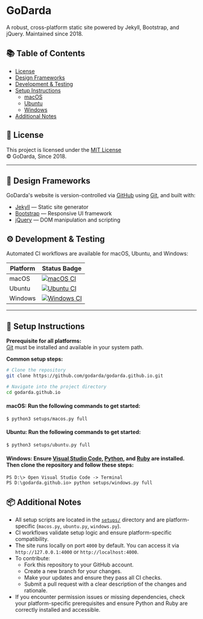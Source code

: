 # GoDarda

A robust, cross-platform static site powered by Jekyll, Bootstrap, and jQuery. Maintained since 2018.


## 📚 Table of Contents

- [License](#license)
- [Design Frameworks](#design-frameworks)
- [Development & Testing](#development--testing)
- [Setup Instructions](#setup-instructions)
  - [macOS](#macos)
  - [Ubuntu](#ubuntu)
  - [Windows](#windows)
- [Additional Notes](#additional-notes)


## 📝 License

This project is licensed under the [MIT License](https://github.com/godarda/godarda.github.io?tab=MIT-1-ov-file)  
© GoDarda, Since 2018.

---

## 🧱 Design Frameworks

GoDarda's website is version-controlled via [GitHub](https://github.com) using [Git](https://git-scm.com), and built with:

- [Jekyll](https://jekyllrb.com) — Static site generator  
- [Bootstrap](https://getbootstrap.com) — Responsive UI framework  
- [jQuery](https://jquery.com) — DOM manipulation and scripting

## ⚙️ Development & Testing

Automated CI workflows are available for macOS, Ubuntu, and Windows:

| Platform | Status Badge |
|----------|--------------|
| macOS    | [![macOS CI](https://github.com/godarda/godarda.github.io/actions/workflows/macos.yml/badge.svg?branch=main)](https://github.com/godarda/godarda.github.io/actions/workflows/macos.yml) |
| Ubuntu   | [![Ubuntu CI](https://github.com/godarda/godarda.github.io/actions/workflows/ubuntu.yml/badge.svg?branch=main)](https://github.com/godarda/godarda.github.io/actions/workflows/ubuntu.yml) |
| Windows  | [![Windows CI](https://github.com/godarda/godarda.github.io/actions/workflows/windows.yml/badge.svg?branch=main)](https://github.com/godarda/godarda.github.io/actions/workflows/windows.yml) |

---

## 🚀 Setup Instructions

**Prerequisite for all platforms:**  
[Git](https://git-scm.com) must be installed and available in your system path.

**Common setup steps:**
```bash
# Clone the repository
git clone https://github.com/godarda/godarda.github.io.git

# Navigate into the project directory
cd godarda.github.io
```

#### **macOS:** Run the following commands to get started:
```
$ python3 setups/macos.py full
```
#### **Ubuntu:** Run the following commands to get started:
```
$ python3 setups/ubuntu.py full
```
#### **Windows:** Ensure [Visual Studio Code][gidkcqso], [Python][gidxadth], and [Ruby][gidzrvdq] are installed. Then clone the repository and follow these steps:
```
PS D:\> Open Visual Studio Code -> Terminal  
PS D:\godarda.github.io> python setups/windows.py full  
```

## 📦 Additional Notes

- All setup scripts are located in the [`setups/`][gidzgwel] directory and are platform-specific (`macos.py`, `ubuntu.py`, `windows.py`).
- CI workflows validate setup logic and ensure platform-specific compatibility.
- The site runs locally on port `4000` by default. You can access it via `http://127.0.0.1:4000` or `http://localhost:4000`.
- To contribute:
  - Fork this repository to your GitHub account.
  - Create a new branch for your changes.
  - Make your updates and ensure they pass all CI checks.
  - Submit a pull request with a clear description of the changes and rationale.
- If you encounter permission issues or missing dependencies, check your platform-specific prerequisites and ensure Python and Ruby are correctly installed and accessible.

[gidezvdy]: https://github.com
[gidzuddz]: https://getbootstrap.com
[gidddcia]: https://jquery.com
[gidwwvga]: https://jekyllrb.com
[gidzyzav]: https://git-scm.com
[gidxadth]: https://www.python.org
[gidzrvdq]: https://rubyinstaller.org/downloads
[gidkcqso]: https://code.visualstudio.com
[gidzdngz]: https://github.com/godarda/godarda.github.io?tab=MIT-1-ov-file
[gidzgwel]: https://github.com/godarda/godarda.github.io/tree/main/setups